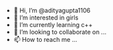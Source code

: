 - 👋 Hi, I’m @adityagupta1106
- 👀 I’m interested in girls
- 🌱 I’m currently learning c++
- 💞️ I’m looking to collaborate on ...
- 📫 How to reach me ...

<!---
adityagupta1106/adityagupta1106 is a ✨ special ✨ repository because its `README.md` (this file) appears on your GitHub profile.
You can click the Preview link to take a look at your changes.
--->
